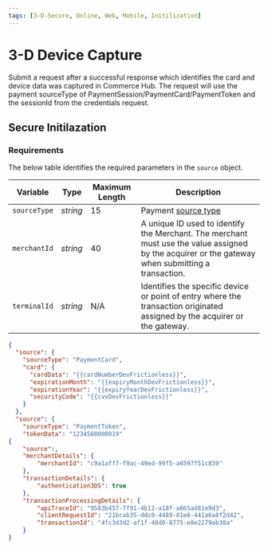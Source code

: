 ```yaml
---
tags: [3-D-Secure, Online, Web, Mobile, Initilization]
---
```


# 3-D Device Capture 

Submit a request after a successful response which identifies the card and device data was captured in Commerce Hub. The request will use the payment sourceType of PaymentSession/PaymentCard/PaymentToken and the sessionId from the credentials request. 

## Secure Initilazation








### Requirements

<!--
type: tab
titles: source, merchantId, terminalID 
-->

The below table identifies the required parameters in the `source` object.

| Variable | Type| Maximum Length | Description|
|---------|----------|----------------|---------|
|`sourceType` | *string* | 15 | Payment [source type](?path=docs/Resources/Guides/Payment-Sources/Source-Type.md) |
| `merchantId` | *string* | 40 | A unique ID used to identify the Merchant. The merchant must use the value assigned by the acquirer or the gateway when submitting a transaction. |
| `terminalId` | *string* | N/A | Identifies the specific device or point of entry where the transaction originated assigned by the acquirer or the gateway. |

<!-- type: tab-end -->

```json
{
  "source": {
    "sourceType": "PaymentCard",
    "card": {
      "cardData": "{{cardNumberDevFrictionless}}",
      "expirationMonth": "{{expiryMonthDevFrictionless}}",
      "expirationYear": "{{expiryYearDevFrictionless}}",
      "securityCode": "{{cvvDevFrictionless}}"
    }
  },
  "source": {
    "sourceType": "PaymentToken",
    "tokenData": "1234560000019"
{
    "source":,
    "merchantDetails": {
        "merchantId": "c9a1aff7-f9ac-49ed-99f5-a6597f51c839"
    },
    "transactionDetails": {
        "authentication3DS": true
    },
    "transactionProcessingDetails": {
        "apiTraceId": "9583b457-7f91-4b12-a18f-a665ad81e9d3",
        "clientRequestId": "21bcab35-ddc0-4489-81e6-441a6a8f2d42",
        "transactionId": "4fc3d3d2-af1f-48d0-8775-e8e2279ab38a"
    }
} 

```
